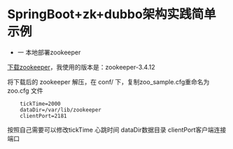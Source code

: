 # SpringBoot+zk+dubbo架构实践简单示例

* 一 本地部署zookeeper

[下载zookeeper](http://zookeeper.apache.org/)，我使用的版本是：zookeeper-3.4.12

将下载后的 zookeeper 解压，在 conf/ 下，复制zoo_sample.cfg重命名为 zoo.cfg 文件

```
    tickTime=2000  
    dataDir=/var/lib/zookeeper  
    clientPort=2181  
```

按照自己需要可以修改tickTime 心跳时间 dataDir数据目录 clientPort客户端连接端口

